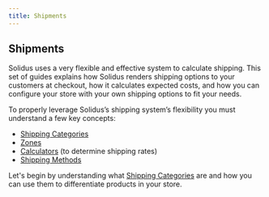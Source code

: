```yaml
---
title: Shipments
---
```


## Shipments

Solidus uses a very flexible and effective system to calculate shipping. This set of guides explains how Solidus renders shipping options to your customers at checkout, how it calculates expected costs, and how you can configure your store with your own shipping options to fit your needs.

To properly leverage Solidus’s shipping system’s flexibility you must understand a few key concepts:

* [Shipping Categories](shipping_categories)
* [Zones](zones)
* [Calculators](calculators) (to determine shipping rates)
* [Shipping Methods](shipping_methods)

Let's begin by understanding what [Shipping Categories](shipping_categories) are and how you can use them to differentiate products in your store.